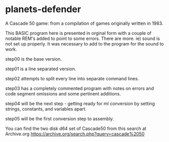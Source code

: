 # planets-defender
A Cascade 50 game: from a compilation of games originally written in 1983.

This BASIC program here is presented in orginal form with a couple of notable REM's added to point to some errors. There are more. ie) sound is not set up properly. It was necessary to add to the program for the sound to work.

step00 is the base version.

step01 is a line separated version.

step02 attempts to split every line into separate command lines.

step03 has a completely commented program with notes on errors and code segment omissions and some pertinent additions.

step04 will be the next step - getting ready for ml conversion by setting strings, constants, and variables apart.

step05 will be the first conversion step to assembly.

You can find the two disk d64 set of Cascade50 from this search at Archive.org
https://archive.org/search.php?query=cascade%2050
